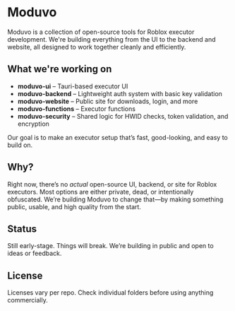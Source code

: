 # Moduvo

Moduvo is a collection of open-source tools for Roblox executor development. We're building everything from the UI to the backend and website, all designed to work together cleanly and efficiently.

## What we're working on

- **moduvo-ui** – Tauri-based executor UI  
- **moduvo-backend** – Lightweight auth system with basic key validation  
- **moduvo-website** – Public site for downloads, login, and more  
- **moduvo-functions** – Executor functions
- **moduvo-security** – Shared logic for HWID checks, token validation, and encryption

Our goal is to make an executor setup that’s fast, good-looking, and easy to build on.

## Why?

Right now, there’s no *actual* open-source UI, backend, or site for Roblox executors. Most options are either private, dead, or intentionally obfuscated. We’re building Moduvo to change that—by making something public, usable, and high quality from the start.

## Status

Still early-stage. Things will break. We’re building in public and open to ideas or feedback.

## License

Licenses vary per repo. Check individual folders before using anything commercially.
